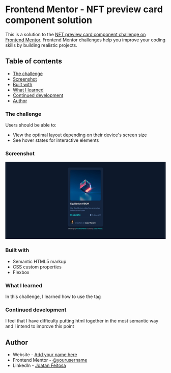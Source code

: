 # Frontend Mentor - NFT preview card component solution

This is a solution to the [NFT preview card component challenge on Frontend Mentor](https://www.frontendmentor.io/challenges/nft-preview-card-component-SbdUL_w0U). Frontend Mentor challenges help you improve your coding skills by building realistic projects. 

## Table of contents

  - [The challenge](#the-challenge)
  - [Screenshot](#screenshot)
  - [Built with](#built-with)
  - [What I learned](#what-i-learned)
  - [Continued development](#continued-development)
  - [Author](#author)


### The challenge

Users should be able to:

- View the optimal layout depending on their device's screen size
- See hover states for interactive elements

### Screenshot

![](./images/screenshot-result.jpg)

### Built with

- Semantic HTML5 markup
- CSS custom properties
- Flexbox


### What I learned

In this challenge, I learned how to use the <span> tag

### Continued development

I feel that I have difficulty putting html together in the most semantic way and I intend to improve this point


## Author

- Website - [Add your name here](https://www.your-site.com)
- Frontend Mentor - [@yourusername](https://www.frontendmentor.io/profile/yourusername)
- LinkedIn - [Joatan Feitosa](www.linkedin.com/in/joatan-feitosa
)
